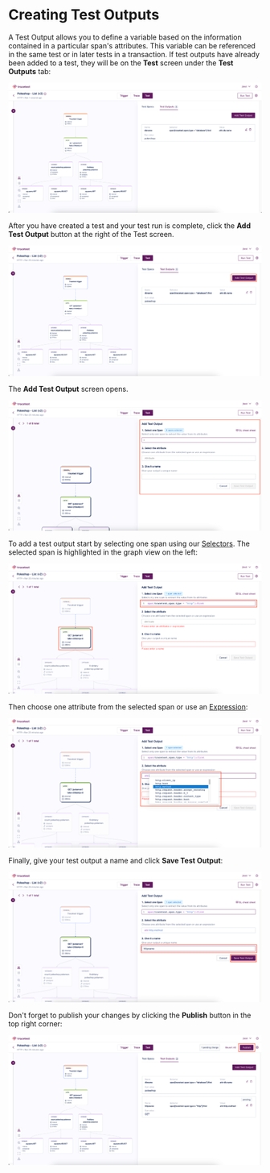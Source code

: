 # Creating Test Outputs

A Test Output allows you to define a variable based on the information contained in a particular span's attributes. This variable can be referenced in the same test or in later tests in a transaction. If test outputs have already been added to a test, they will be on the **Test** screen under the **Test Outputs** tab:

![Test Output List](../img/test-outputs-01.png)

After you have created a test and your test run is complete, click the **Add Test Output** button at the right of the Test screen.

![Add Test Output](../img/test-outputs-02.png)

The **Add Test Output** screen opens.

![Add Test Output screen](../img/test-outputs-03.png)

To add a test output start by selecting one span using our [Selectors](../concepts/selectors.md). The selected span is highlighted in the graph view on the left:

![Select Span](../img/test-outputs-04.png)

Then choose one attribute from the selected span or use an [Expression](../concepts/expressions.md):

![Select Attribute or Expression](../img/test-outputs-05.png)

Finally, give your test output a name and click **Save Test Output**:

![Add Name and Save Test Output](../img/test-outputs-06.png)

Don't forget to publish your changes by clicking the **Publish** button in the top right corner:

![Publish changes](../img/test-outputs-07.png)
